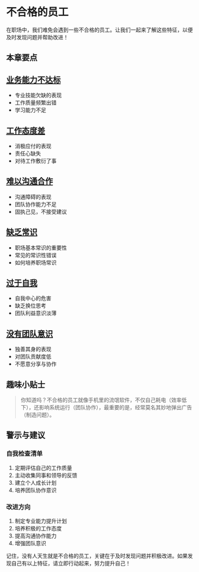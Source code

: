 # 不合格的员工

在职场中，我们难免会遇到一些不合格的员工。让我们一起来了解这些特征，以便及时发现问题并帮助改进！

## 本章要点

## [业务能力不达标](business-incompetence.md)
- 专业技能欠缺的表现
- 工作质量频繁出错
- 学习能力不足

## [工作态度差](poor-work-attitude.md)
- 消极应付的表现
- 责任心缺失
- 对待工作敷衍了事

## [难以沟通合作](communication-issues.md)
- 沟通障碍的表现
- 团队协作能力不足
- 固执己见，不接受建议

## [缺乏常识](lack-of-common-sense.md)
- 职场基本常识的重要性
- 常见的常识性错误
- 如何培养职场常识

## [过于自我](self-centered.md)
- 自我中心的危害
- 缺乏换位思考
- 团队利益意识淡薄

## [没有团队意识](lack-of-team-spirit.md)
- 独善其身的表现
- 对团队贡献度低
- 不愿意分享与协作

## 趣味小贴士

> 你知道吗？不合格的员工就像手机里的流氓软件，不仅自己耗电（效率低下），还影响系统运行（团队协作），最重要的是，经常莫名其妙地弹出广告（制造问题）。

## 警示与建议

### 自我检查清单
1. 定期评估自己的工作质量
2. 主动收集同事和领导的反馈
3. 建立个人成长计划
4. 培养团队协作意识

### 改进方向
1. 制定专业能力提升计划
2. 培养积极的工作态度
3. 提高沟通协作能力
4. 增强团队意识

记住，没有人天生就是不合格的员工，关键在于及时发现问题并积极改进。如果发现自己有以上特征，请立即行动起来，努力提升自己！
